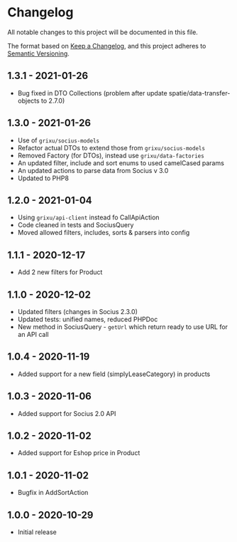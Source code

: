# Changelog
All notable changes to this project will be documented in this file.

The format based on [Keep a Changelog](https://keepachangelog.com/en/1.0.0/),
and this project adheres to [Semantic Versioning](https://semver.org/spec/v2.0.0.html).

## 1.3.1 - 2021-01-26

- Bug fixed in DTO Collections (problem after update spatie/data-transfer-objects to 2.7.0)

## 1.3.0 - 2021-01-26

- Use of `grixu/socius-models` 
- Refactor actual DTOs to extend those from `grixu/socius-models`
- Removed Factory (for DTOs), instead use `grixu/data-factories`
- An updated filter, include and sort enums to used camelCased params
- An updated actions to parse data from Socius v 3.0 
- Updated to PHP8

## 1.2.0 - 2021-01-04

- Using `grixu/api-client` instead fo CallApiAction
- Code cleaned in tests and SociusQuery
- Moved allowed filters, includes, sorts & parsers into config

## 1.1.1 - 2020-12-17

- Add 2 new filters for Product

## 1.1.0 - 2020-12-02

- Updated filters (changes in Socius 2.3.0)
- Updated tests: unified names, reduced PHPDoc
- New method in SociusQuery - `getUrl` which return ready to use URL for an API call

## 1.0.4 - 2020-11-19

- Added support for a new field (simplyLeaseCategory) in products

## 1.0.3 - 2020-11-06

- Added support for Socius 2.0 API

## 1.0.2 - 2020-11-02

- Added support for Eshop price in Product

## 1.0.1 - 2020-11-02

- Bugfix in AddSortAction

## 1.0.0 - 2020-10-29
- Initial release

